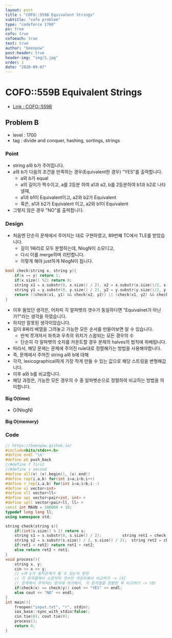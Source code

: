 ```yaml
---
layout: post
title : "COFO::559B Equivalent Strings"
subtitle: "cofo problem"
type: "codeforce 1700"
ps: true
cofo: true
cofoeach: true
text: true
author: "beenpow"
post-header: true
header-img: "img/1.jpg"
order: 1
date: "2020-09-07"
---
```


# COFO::559B Equivalent Strings
- [Link : COFO::559B](https://codeforces.com/contest/559/problem/B)

## Problem B

- level : 1700
- tag : divide and conquer, hashing, sortings, strings

### Point
- string a와 b가 주어집니다.
- a와 b가 다음의 조건을 만족하는 경우(Equivalent한 경우) "YES"를 출력합니다.
  - a와 b가 equal
  - a의 길이가 짝수이고, a를 2등분 하여 a1과 a2, b를 2등분하여 b1과 b2로 나타낼때,
  - a1과 b1이 Equivalent이고, a2와 b2가 Equivalent
  - 혹은, a1과 b2가 Equivalent 이고, a2와 b1이 Equivalent 
- 그렇지 않은 경우 "NO"를 출력합니다.

### Design
- 처음엔 단순히 문제에서 주어지는 대로 구현하였고, 89번쨰 TC에서 TLE를 받았습니다.
  - 길이 1짜리로 모두 분할하는데, NlogN이 소모디고,
  - 다시 이를 merge하며 리턴합니다.
  - 이렇게 해야 just하게 NlogN이 됩니다.

```cpp
bool check(string x, string y){
    if(x == y) return 1;
    if(x.size() %2) return 0;
    string x1 = x.substr(0, x.size() / 2), x2 = x.substr(x.size()/2, x.size()/2);
    string y1 = y.substr(0, y.size() / 2), y2 = y.substr(y.size()/2, y.size()/2);
    return ((check(x1, y1) && check(x2, y2)) || (check(x1, y2) && check(x2, y1)));
}
```

- 이후 들었던 생각은, 어차피 각 알파벳의 갯수가 동일하다면 "Equivalnet가 아닌가?"라는 생각을 하였습니다.
- 하지만 잘못된 생각이었습니다.
- 길이 8짜리 배열을 그려놓고 가능한 모든 순서를 만들어보면 알 수 있습니다.
  - 반씩 쪼개져서 좌측과 우측의 위치가 스왑되는 모든 경우의 수
  - 단순히 각 알파벳의 숫자를 카운트할 경우 문제의 halves의 법칙에 위배됩니다.
- 따라서, 해당 문제는 문제에 주어진 rule대로 정렬해가는 방법을 사용해야합니다.
- 즉, 문제에서 주어진 string a와 b에 대해 
- 각각, lexicographical하게 가장 작게 만들 수 있는 값으로 해당 스트링을 변형해갑니다.
- 이후 a와 b를 비교합니다.
- 해당 과정은, 가능한 모든 경우의 수 중 알파벳순으로 정렬하여 비교하는 방법을 의미합니다.

#### Big O(time)
- O(NlogN)

#### Big O(memory)

### Code

```cpp
// https://beenpow.github.io/
#include<bits/stdc++.h>
#define endl '\n'
#define pb push_back
//#define f first
//#define s second
#define all(v) (v).begin(), (v).end()
#define rep(i,a,b) for(int i=a;i<b;i++)
#define r_rep(i,a,b) for(int i=a;i>b;i--)
#define vi vector<int>
#define vll vector<ll>
#define vpi vector<pair<int, int> >
#define vpll vector<pair<ll, ll> >
const int MAXN = 100000 + 10;
typedef long long ll;
using namespace std;

string check(string s){
    if((int)s.size() % 2) return s;
    string s1 = s.substr(0, s.size() / 2);         string ret1 = check(s1);
    string s2 = s.substr(s.size() / 2, s.size() / 2);  string ret2 = check(s2);
    if(ret1 < ret2) return ret1 + ret2;
    else return ret2 + ret1;
}
void process(){
    string x, y;
    cin >> x >> y;
    // x와 y가 동치관계가 될 수 있는지 판정
    // 각 문자열에서 소문자의 갯수만 카운트해서 비교하기 -> (X)
    // 문제에서 주어지는 방식에 의거해서, 각 문자열을 정렬한 후 비교하기 -> (O)
    if(check(x) == check(y)) cout << "YES" << endl;
    else cout << "NO" << endl;
}
int main(){
    freopen("input.txt", "r", stdin);
    ios_base::sync_with_stdio(false);
    cin.tie(0); cout.tie(0);
    process();
    return 0;
}
```
